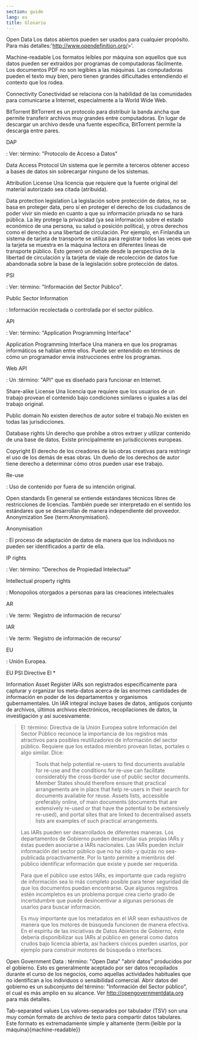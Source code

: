 ```yaml
---
section: guide
lang: es
title: Glosario
---
```


Open Data Los datos abiertos pueden ser usados para cualquier propósito. Para más detalles:'<http://www.opendefinition.org/>\>'.

Machine-readable Los formatos leíbles por máquina son aquellos que sus datos pueden ser extraídos por programas de computadoras fácilmente. Los documentos PDF no son legibles a las máquinas. Las computadoras pueden el texto muy bien, pero tienen grandes dificultades entendiendo el contexto que los rodea.

Connectivity Conectividad se relaciona con la habilidad de las comunidades para comunicarse a Internet, especialmente a la World Wide Web.

BitTorrent BitTorrent es un protocolo para distribuir la banda ancha que permite transferir archivos muy grandes entre computadoras. En lugar de descargar un archivo desde una fuente específica, BitTorrent permite la descarga entre pares.

DAP

:   Ver: término: "Protocolo de Acceso a Datos"

Data Access Protocol Un sistema que le permite a terceros obtener acceso a bases de datos sin sobrecargar ninguno de los sistemas.

Attribution License Una licencia que requiere que la fuente original del material autorizado sea citada (atribuida).

Data protection legislation La legislación sobre protección de datos, no se basa en proteger data, pero sí en proteger el derecho de los ciudadanos de poder vivir sin miedo en cuanto a que su información privada no se hará pública. La ley protege la privacidad (ya sea información sobre el estado económico de una persona, su salud o posición política), y otros derechos como el derecho a una libertad de circulación. Por ejemplo, en Finlandia un sistema de tarjeta de transporte se utiliza para registrar todos las veces que la tarjeta se muestra en la máquina lectora en diferentes líneas de transporte público. Esto generó un debate desde la perspectiva de la libertad de circulación y la tarjeta de viaje de recolección de datos fue abandonada sobre la base de la legislación sobre protección de datos.

PSI

:   Ver: término: "Información del Sector Público".

Public Sector Information

:   Información recolectada o controlada por el sector público.

API

:   Ver: término: "Application Programming Interface"

Application Programming Interface Una manera en que los programas informáticos se hablan entre ellos. Puede ser entendido en términos de cómo un programador envía instrucciones entre los programas.

Web API

:   Un :término: "API" que es diseñado para funcionar en Internet.

Share-alike License Una licencia que requiere que los usuarios de un trabajo provean el contenido bajo condiciones similares o iguales a las del trabajo original.

Public domain No existen derechos de autor sobre el trabajo.No existen en todas las jurisdicciones.

Database rights Un derecho que prohíbe a otros extraer y utilizar contenido de una base de datos. Existe principalmente en jurisdicciones europeas.

Copyright El derecho de los creadores de las obras creativas para restringir el uso de los demás de esas obras. Un dueño de los derechos de autor tiene derecho a determinar cómo otros pueden usar ese trabajo.

Re-use

:   Uso de contenido por fuera de su intención original.

Open standards En general se entiende estándares técnicos libres de restricciones de licencias. También puede ser interpretado en el sentido los estándares que se desarrollan de manera independiente del proveedor. Anonymization See {term:Anonymisation}.

Anonymisation

:   El proceso de adaptación de datos de manera que los individuos no pueden ser identificados a partir de ella.

IP rights

:   Ver: término: "Derechos de Propiedad Intelectual"

Intellectual property rights

:   Monopolios otorgados a personas para las creaciones intelectuales

AR

:   Ve :term: 'Registro de información de recurso'

IAR

:   Ve :term: 'Registro de información de recurso'

EU

:   Unión Europea.

EU PSI Directive El \*

Information Asset Register IARs son registrados específicamente para capturar y organizar los meta-datos acerca de las enormes cantidades de información en poder de los departamentos y organismos gubernamentales. Un IAR integral incluye bases de datos, antiguos conjunto de archivos, últimos archivos electrónicos, recopilaciones de datos, la investigación y así sucesivamente.

> El :término: Directiva de la Unión Europea sobre Información del Sector Público reconoce la importancia de los registros más atractivos para posibles reutilizadores de información del sector público. Requiere que los estados miembro provean listas, portales o algo similar. Dice:
>
> > Tools that help potential re-users to find documents available for re-use and the conditions for re-use can facilitate considerably the cross-border use of public sector documents. Member States should therefore ensure that practical arrangements are in place that help re-users in their search for documents available for reuse. Assets lists, accessible preferably online, of main documents (documents that are extensively re-used or that have the potential to be extensively re-used), and portal sites that are linked to decentralised assets lists are examples of such practical arrangements.
>
> Las IARs pueden ser desarrollados de diferentes maneras. Los departamentos de Gobierno pueden desarrollar sus propias IARs y éstas pueden asociarse a IARs nacionales. Las IARs pueden incluir información del sector público que no ha sido -y quizás no sea- publicada proactivamente. Por lo tanto permite a miembros del público identificar información que existe y puede ser requerida.
>
> Para que el público use estos IARs, es importante que cada registro de información sea lo más completo posible para tener seguridad de que los documentos puedan encontrarse. Que algunos registros estén incompletos es un problema porque crea cierto grado de incertidumbre que puede desincentivar a algunas personas de usarlos para buscar información.
>
> Es muy importante que los metadatos en el IAR sean exhaustivos de manera que los motores de búsqueda funcionen de manera efectiva. En el espíritu de las iniciativas de Datos Abiertos de Gobierno, éste debería disponibilizar sus IARs al público en general como datos crudos bajo licencia abierta, así hackers cívicos pueden usarlos, por ejemplo para construir motores de búsqueda o interfaces.

Open Government Data : término: "Open Data" "abrir datos" producidos por el gobierno. Esto es generalmente aceptado por ser datos recopilados durante el curso de los negocios, como aquellas actividades habituales que no identifican a los individuos o sensibilidad comercial. Abrir datos del gobierno es un subconjunto del término: "Información del Sector público", el cual es más amplio en su alcance. Ver <http://opengovernmentdata.org> para más detalles.

Tab-separated values Los valores-separados por tabulador (TSV) son una muy común formato de archivo de texto para compartir datos tabulares. Este formato es extremadamente simple y altamente {term:{leible por la máquina}{machine-readable}}